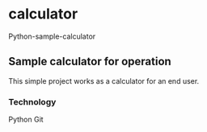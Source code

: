 # calculator
Python-sample-calculator

## Sample calculator for operation
This simple project works as a calculator for an end user. 

### Technology
Python
Git